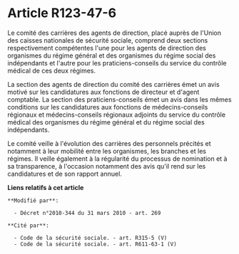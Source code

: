 # Article R123-47-6

Le comité des carrières des agents de direction, placé auprès de l'Union des caisses nationales de sécurité sociale, comprend
deux sections respectivement compétentes l'une pour les agents de direction des organismes du régime général et des
organismes du régime social des indépendants et l'autre pour les praticiens-conseils du service du contrôle médical de ces
deux régimes.

La section des agents de direction du comité des carrières émet un avis motivé sur les candidatures aux fonctions de
directeur et d'agent comptable. La section des praticiens-conseils émet un avis dans les mêmes conditions sur les
candidatures aux fonctions de médecins-conseils régionaux et médecins-conseils régionaux adjoints du service du contrôle
médical des organismes du régime général et du régime social des indépendants.

Le comité veille à l'évolution des carrières des personnels précités et notamment à leur mobilité entre les organismes, les
branches et les régimes. Il veille également à la régularité du processus de nomination et à sa transparence, à l'occasion
notamment des avis qu'il rend sur les candidatures et de son rapport annuel.

**Liens relatifs à cet article**

	**Modifié par**:

	  - Décret n°2010-344 du 31 mars 2010 - art. 269

	**Cité par**:

	  - Code de la sécurité sociale. - art. R315-5 (V)
	  - Code de la sécurité sociale. - art. R611-63-1 (V)
